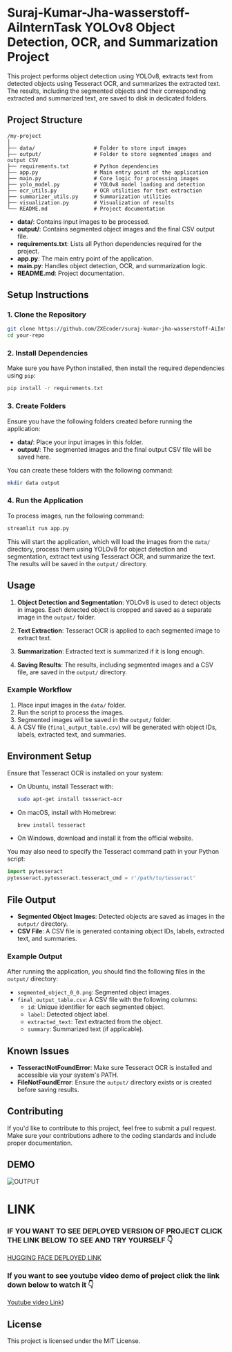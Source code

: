 # Suraj-Kumar-Jha-wasserstoff-AiInternTask YOLOv8 Object Detection, OCR, and Summarization Project

This project performs object detection using YOLOv8, extracts text from detected objects using Tesseract OCR, and summarizes the extracted text. The results, including the segmented objects and their corresponding extracted and summarized text, are saved to disk in dedicated folders.

## Project Structure

```
/my-project
│
├── data/                   # Folder to store input images
├── output/                 # Folder to store segmented images and output CSV
├── requirements.txt        # Python dependencies
├── app.py                  # Main entry point of the application
├── main.py                 # Core logic for processing images
├── yolo_model.py           # YOLOv8 model loading and detection
├── ocr_utils.py            # OCR utilities for text extraction
├── summarizer_utils.py     # Summarization utilities
├── visualization.py        # Visualization of results
└── README.md               # Project documentation
```

- **data/**: Contains input images to be processed.
- **output/**: Contains segmented object images and the final CSV output file.
- **requirements.txt**: Lists all Python dependencies required for the project.
- **app.py**: The main entry point of the application.
- **main.py**: Handles object detection, OCR, and summarization logic.
- **README.md**: Project documentation.

## Setup Instructions

### 1. Clone the Repository

```bash
git clone https://github.com/ZXEcoder/suraj-kumar-jha-wasserstoff-AiInternTask.git
cd your-repo
```

### 2. Install Dependencies

Make sure you have Python installed, then install the required dependencies using `pip`:

```bash
pip install -r requirements.txt
```

### 3. Create Folders

Ensure you have the following folders created before running the application:
- **data/**: Place your input images in this folder.
- **output/**: The segmented images and the final output CSV file will be saved here.

You can create these folders with the following command:

```bash
mkdir data output
```

### 4. Run the Application

To process images, run the following command:

```bash
streamlit run app.py
```

This will start the application, which will load the images from the `data/` directory, process them using YOLOv8 for object detection and segmentation, extract text using Tesseract OCR, and summarize the text. The results will be saved in the `output/` directory.

## Usage

1. **Object Detection and Segmentation**: YOLOv8 is used to detect objects in images. Each detected object is cropped and saved as a separate image in the `output/` folder.
   
2. **Text Extraction**: Tesseract OCR is applied to each segmented image to extract text.

3. **Summarization**: Extracted text is summarized if it is long enough.

4. **Saving Results**: The results, including segmented images and a CSV file, are saved in the `output/` directory.

### Example Workflow

1. Place input images in the `data/` folder.
2. Run the script to process the images.
3. Segmented images will be saved in the `output/` folder.
4. A CSV file (`final_output_table.csv`) will be generated with object IDs, labels, extracted text, and summaries.

## Environment Setup

Ensure that Tesseract OCR is installed on your system:

- On Ubuntu, install Tesseract with:
  ```bash
  sudo apt-get install tesseract-ocr
  ```

- On macOS, install with Homebrew:
  ```bash
  brew install tesseract
  ```

- On Windows, download and install it from the official website.

You may also need to specify the Tesseract command path in your Python script:
```python
import pytesseract
pytesseract.pytesseract.tesseract_cmd = r'/path/to/tesseract'
```

## File Output

- **Segmented Object Images**: Detected objects are saved as images in the `output/` directory.
- **CSV File**: A CSV file is generated containing object IDs, labels, extracted text, and summaries.

### Example Output

After running the application, you should find the following files in the `output/` directory:

- `segmented_object_0_0.png`: Segmented object images.
- `final_output_table.csv`: A CSV file with the following columns:
  - `id`: Unique identifier for each segmented object.
  - `label`: Detected object label.
  - `extracted_text`: Text extracted from the object.
  - `summary`: Summarized text (if applicable).

## Known Issues

- **TesseractNotFoundError**: Make sure Tesseract OCR is installed and accessible via your system's PATH.
- **FileNotFoundError**: Ensure the `output/` directory exists or is created before saving results.

## Contributing

If you'd like to contribute to this project, feel free to submit a pull request. Make sure your contributions adhere to the coding standards and include proper documentation.

## DEMO

![OUTPUT](https://github.com/ZXEcoder/suraj-kumar-jha-wasserstoff-AiInternTask/blob/main/data/new.gif)

# LINK
### IF YOU WANT TO SEE DEPLOYED VERSION OF PROJECT CLICK THE LINK BELOW TO SEE AND TRY YOURSELF 👇
[HUGGING FACE DEPLOYED LINK](https://huggingface.co/spaces/SurajJha21/img_seg)

### If you want to see youtube video demo of project click the link down below to watch it 👇
[Youtube video Link](https://youtu.be/uK0EVoA5Qhs))

## License

This project is licensed under the MIT License.
